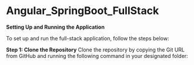 # Angular_SpringBoot_FullStack

**Setting Up and Running the Application**

To set up and run the full-stack application, follow the steps below:

**Step 1: Clone the Repository**
Clone the repository by copying the Git URL from GitHub and running the following command in your designated folder:

```git clone [Git URL]
```
